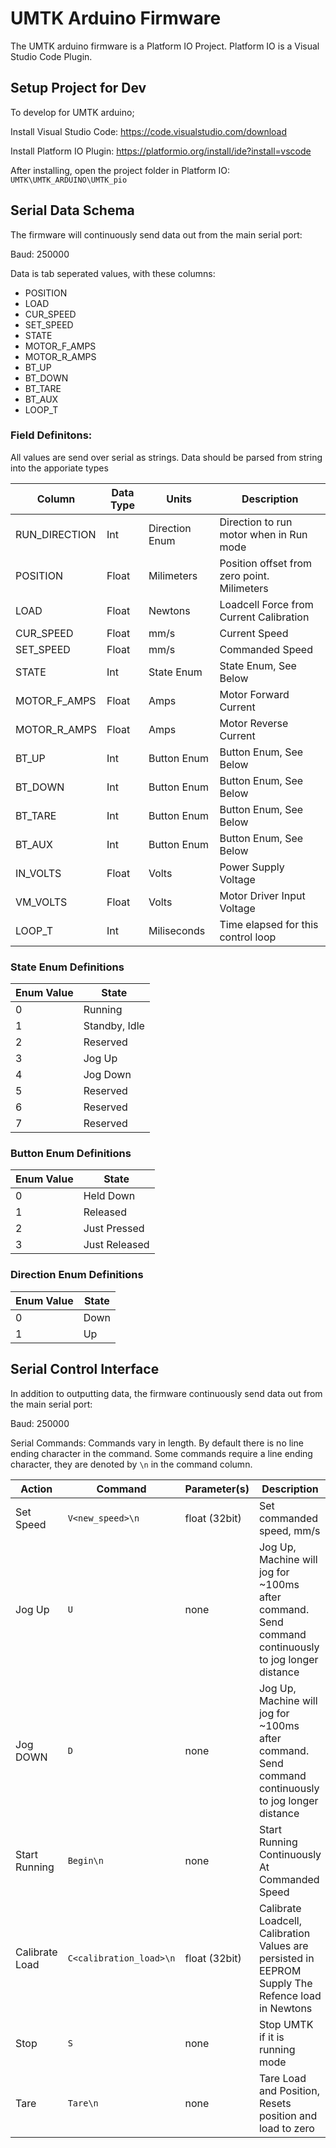 # UMTK Arduino Firmware

The UMTK arduino firmware is a Platform IO Project. Platform IO is a Visual Studio Code Plugin.

## Setup Project for Dev

To develop for UMTK arduino;

Install Visual Studio Code:
https://code.visualstudio.com/download

Install Platform IO Plugin:
https://platformio.org/install/ide?install=vscode

After installing, open the project folder in Platform IO:
`UMTK\UMTK_ARDUINO\UMTK_pio`


## Serial Data Schema

The firmware will continuously send data out from the main serial port:

Baud: 250000

Data is tab seperated values, with these columns:

- POSITION
- LOAD
- CUR_SPEED
- SET_SPEED
- STATE
- MOTOR_F_AMPS
- MOTOR_R_AMPS
- BT_UP
- BT_DOWN
- BT_TARE
- BT_AUX
- LOOP_T

### Field Definitons:
All values are send over serial as strings. 
Data should be parsed from string into the apporiate types

| Column         | Data Type    | Units             | Description                                  |
| -------------- | ------------ | ----------------- | -------------------------------------------  |
| RUN_DIRECTION  | Int          | Direction Enum    | Direction to run motor when in Run mode      |
| POSITION       | Float        | Milimeters        | Position offset from zero point. Milimeters  |
| LOAD           | Float        | Newtons           | Loadcell Force from Current Calibration      |
| CUR_SPEED      | Float        | mm/s              | Current Speed                                |
| SET_SPEED      | Float        | mm/s              | Commanded Speed                              |
| STATE          | Int          | State Enum        | State Enum, See Below                        |
| MOTOR_F_AMPS   | Float        | Amps              | Motor Forward Current                        |
| MOTOR_R_AMPS   | Float        | Amps              | Motor Reverse Current                        |
| BT_UP          | Int          | Button Enum       | Button Enum, See Below                       |
| BT_DOWN        | Int          | Button Enum       | Button Enum, See Below                       |
| BT_TARE        | Int          | Button Enum       | Button Enum, See Below                       |
| BT_AUX         | Int          | Button Enum       | Button Enum, See Below                       |
| IN_VOLTS       | Float        | Volts             | Power Supply Voltage                         |
| VM_VOLTS       | Float        | Volts             | Motor Driver Input Voltage                   |
| LOOP_T         | Int          | Miliseconds       | Time elapsed for this control loop           |


### State Enum Definitions
| Enum Value    | State             |
| ------------- | ----------------- |
| 0             | Running           |
| 1             | Standby, Idle     |
| 2             | Reserved          |
| 3             | Jog Up            |
| 4             | Jog Down          |
| 5             | Reserved          |
| 6             | Reserved          |
| 7             | Reserved          |


### Button Enum Definitions
| Enum Value    | State             |
| ------------- | ----------------- |
| 0             | Held Down         |
| 1             | Released          |
| 2             | Just Pressed      |
| 3             | Just Released     |



### Direction Enum Definitions
| Enum Value    | State             |
| ------------- | ----------------- |
| 0             | Down              |
| 1             | Up                |

## Serial Control Interface

In addition to outputting data, the firmware continuously send data out from the main serial port:

Baud: 250000

Serial Commands:
Commands vary in length. By default there is no line ending character in the command.
Some commands require a line ending character, they are denoted by `\n` in the command column.

| Action            | Command               | Parameter(s)      | Description                    |
| ----------------- | --------------------- | ----------------  | ------------------------------ |
| Set Speed         | `V<new_speed>\n`    | float (32bit)     | Set commanded speed, mm/s      |
| Jog Up            | `U`                   | none              | Jog Up, Machine will jog for ~100ms after command. Send command continuously to jog longer distance |
| Jog DOWN          | `D`                   | none              | Jog Up, Machine will jog for ~100ms after command. Send command continuously to jog longer distance |
| Start Running     | `Begin\n`             | none              | Start Running Continuously At Commanded Speed |
| Calibrate Load    | `C<calibration_load>\n` | float (32bit)    | Calibrate Loadcell, Calibration Values are persisted in EEPROM Supply The Refence load in Newtons  |
| Stop              | `S`                   | none              | Stop UMTK if it is running mode |
| Tare              | `Tare\n`                | none              | Tare Load and Position, Resets position and load to zero |
